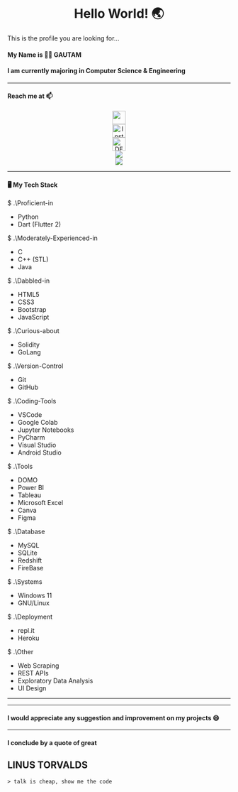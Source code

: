 ### <h1 align= "center"><b>Hello World! :earth_asia:</b></h1>

This is the profile you are looking for...

#### My Name is :man_technologist: **GAUTAM**

#### I am currently majoring in Computer Science & Engineering

<hr>

#### Reach me at 📫
<p align="center">
<a href="https://mail.google.com/mail/?view=cm&fs=1&tf=1&to=g7.gautam10@gmail.com" target="_blank"><img src="https://img.shields.io/badge/-Gmail-c14438?style=flat-square&logo=Gmail&logoColor=white&link=mailto:g7.gautam10@gmail.com" height="30"></a>
<br>
<a href="https://instagram.com/gautam.b10"><img src="https://img.shields.io/badge/Instagram-%23E4405F.svg?&style=flat-square&logo=instagram&logoColor=white" alt="Instagram" height="30"></a>
<br>
<a href="https://dev.to/magnificio777"><img src="https://img.shields.io/badge/DEV-%230A0A0A.svg?&style=flat-square&logo=DEV.to&logoColor=white" alt="DEV.to" height="30"></a>
<br>
<a href="https://discord.gg/tJEAaHU"><img src="https://img.shields.io/badge/discord-%237289DA.svg?&style=for-the-badge&logo=discord&logoColor=white" /> </a>
<br>
<a href="https://www.linkedin.com/in/gautam-7"><img src="https://img.shields.io/badge/linkedin-%237289DA.svg?&style=for-the-badge&logo=linkedin&logoColor=white" /> </a>
<br>
</p>
<hr>

#### 🖥️ My Tech Stack
$ .\Proficient-in
- Python
- Dart (Flutter 2)

$ .\Moderately-Experienced-in
- C
- C++ (STL)
- Java

$ .\Dabbled-in
- HTML5
- CSS3
- Bootstrap
- JavaScript

$ .\Curious-about
- Solidity
- GoLang

$ .\Version-Control
- Git
- GitHub

$ .\Coding-Tools
- VSCode
- Google Colab
- Jupyter Notebooks
- PyCharm
- Visual Studio
- Android Studio

$ .\Tools
- DOMO
- Power BI
- Tableau
- Microsoft Excel
- Canva
- Figma

$ .\Database
- MySQL
- SQLite
- Redshift
- FireBase

$ .\Systems
- Windows 11
- GNU/Linux

$ .\Deployment
- repl.it
- Heroku

$ .\Other
- Web Scraping
- REST APIs
- Exploratory Data Analysis
- UI Design

<hr>
<hr>


#### I would appreciate any suggestion and improvement on my projects 😄

<hr>

#### I conclude by a quote of great <h2> LINUS TORVALDS </h2>
    > talk is cheap, show me the code
